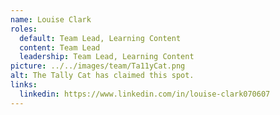 ```yaml
---
name: Louise Clark
roles:
  default: Team Lead, Learning Content
  content: Team Lead
  leadership: Team Lead, Learning Content
picture: ../../images/team/Ta11yCat.png
alt: The Tally Cat has claimed this spot.
links:
  linkedin: https://www.linkedin.com/in/louise-clark070607
---
```

